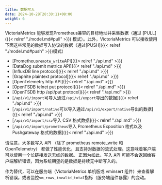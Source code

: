 ```yaml
---
title: 数据写入
date: 2024-10-28T20:30:11+08:00
weight: 6
---
```


VictoriaMetrics 能够发现Prometheus兼容的目标地址并采集数据（通过 [PULL]({{< relref "./model.md#pull" >}}) 模式）。此外，VictoriaMetrics 可以接收使用下面这些常见的数据写入协议的数据（通过[PUSH]({{< relref "./model.md#push" >}})模式）

- [Prometheus`remote_write`API]({{< relref "./api.md" >}})
- [DataDog submit metrics API]({{< relref "./api.md" >}})
- [InfluxDB line protocol]({{< relref "./api.md" >}})
- [Graphite plaintext protocol]({{< relref "./api.md" >}})
- [OpenTelemetry http API]({{< relref "./api.md" >}})
- [OpenTSDB telnet put protocol]({{< relref "./api.md" >}})
- [OpenTSDB http /api/put protocol]({{< relref "./api.md" >}})
- [`/api/v1/import`可导入通过`/api/v1/export`导出的数据]({{< relref "./api.md" >}})
- [`/api/v1/import/native`可以导入通过`/api/v1/export/native`导出的数据]({{< relref "./api.md" >}})
- [`/api/v1/import/csv`导入 CSV 格式数据]({{< relref "./api.md" >}})
- [`/api/v1/import/prometheus`导入 Prometheus Exposition 格式以及 Pushgateway 格式的数据]({{< relref "./api.md" >}})

请注意，大多数写入 API （除了 prometheus remote_write 和 OpenTelemetry） 都做了性能优化，且支持对数据的流式处理。这意味着客户端可以使用一个长链接发送无线的数据。
正因为如此，写入 API 可能不会返回给客户端解析错误，因为系统期望的是数据是持续无中断写入的。

作为替代，可以在服务端（VictoriaMetrics 单机版或 vminsert 组件）来查看解析错误，或者监控`vm_rows_invalid_total`指标（服务端组件暴露）的变动。